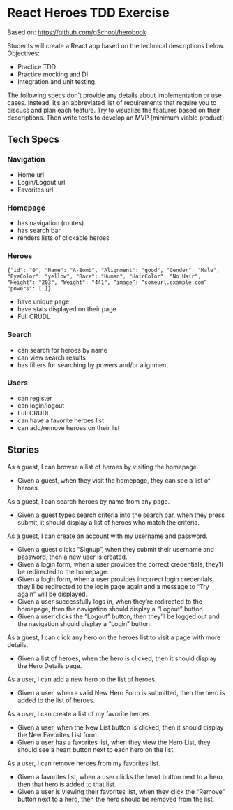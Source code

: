 # React Heroes TDD Exercise

Based on: https://github.com/gSchool/herobook

Students will create a React app based on the technical descriptions below. Objectives:
- Practice TDD
- Practice mocking and DI
- Integration and unit testing.

The following specs don’t provide any details about implementation or use cases. Instead, it’s an abbreviated list of requirements that require you to discuss and plan each feature. Try to visualize the features based on their descriptions. Then write tests to develop an MVP (minimum viable product). 


## Tech Specs

### Navigation
* Home url
* Login/Logout url
* Favorites url

### Homepage 
* has navigation (routes)
* has search bar
* renders lists of clickable heroes

### Heroes
`{"id": "0", "Name": "A-Bomb", "Alignment": "good", "Gender": "Male", "EyeColor": "yellow", "Race": "Human", "HairColor": "No Hair", "Height": "203", "Weight": "441", “image”: “someurl.example.com” "powers": [ ]}`
* have unique page
* have stats displayed on their page
* Full CRUDL

### Search
* can search for heroes by name
* can view search results
* has filters for searching by powers and/or alignment

### Users
* can register
* can login/logout
* Full CRUDL
* can have a favorite heroes list
* can add/remove heroes on their list

## Stories

As a guest, I can browse a list of heroes by visiting the homepage.
* Given a guest, when they visit the homepage, they can see a list of heroes.

As a guest, I can search heroes by name from any page.
* Given a guest types search criteria into the search bar, when they press submit, it should display a list of heroes who match the criteria.

As a guest, I can create an account with my username and password.
* Given a guest clicks “Signup”, when they submit their username and password, then a new user is created.
* Given a login form, when a user provides the correct credentials, they’ll be redirected to the homepage.
* Given a login form, when a user provides incorrect login credentials, they’ll be redirected to the login page again and a message to “Try again” will be displayed.
* Given a user successfully logs in, when they’re redirected to the homepage, then the navigation should display a “Logout” button.
* Given a user clicks the “Logout” button, then they’ll be logged out and the navigation should display a “Login” button.

As a guest, I can click any hero on the heroes list to visit a page with more details.
* Given a list of heroes, when the hero is clicked, then it should display the Hero Details page.

As a user, I can add a new hero to the list of heroes.
* Given a user, when a valid New Hero Form is submitted, then the hero is added to the list of heroes.

As a user, I can create a list of my favorite heroes.
* Given a user, when the New List button is clicked, then it should display the New Favorites List form.
* Given a user has a favorites list, when they view the Hero List, they should see a heart button next to each hero on the list.

As a user, I can remove heroes from my favorites list.
* Given a favorites list, when a user clicks the heart button next to a hero, then that hero is added to that list.
* Given a user is viewing their favorites list, when they click the “Remove” button next to a hero, then the hero should be removed from the list.
